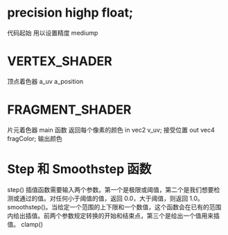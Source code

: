 # precision highp float;
代码起始 用以设置精度 mediump 
# VERTEX_SHADER 
顶点着色器
a_uv 
a_position
# FRAGMENT_SHADER
片元着色器 main 函数 返回每个像素的颜色
  in vec2 v_uv; 接受位置
  out vec4 fragColor; 输出颜色
# Step 和 Smoothstep 函数
step() 插值函数需要输入两个参数。第一个是极限或阈值，第二个是我们想要检测或通过的值。对任何小于阈值的值，返回 0.0，大于阈值，则返回 1.0。
smoothstep()。当给定一个范围的上下限和一个数值，这个函数会在已有的范围内给出插值。前两个参数规定转换的开始和结束点，第三个是给出一个值用来插值。
clamp()